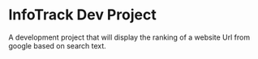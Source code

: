 # InfoTrack Dev Project

A development project that will display the ranking of a website Url from google based on search text.